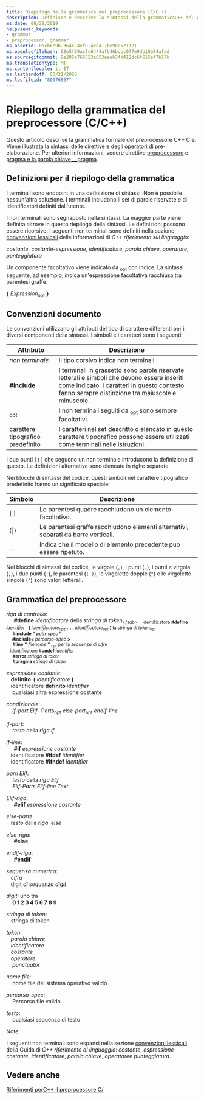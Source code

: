 ```yaml
---
title: Riepilogo della grammatica del preprocessore (C/C++)
description: Definisce e descrive la sintassi della grammaticaC++ del preprocessore Microsoft C/Compiler (MSVC).
ms.date: 08/29/2019
helpviewer_keywords:
- grammar
- preprocessor, grammar
ms.assetid: 0acb6e9b-364c-4ef8-ace4-7be980521121
ms.openlocfilehash: 68e5f09acfc6444afb46bcbc0f7e9db10b04afed
ms.sourcegitcommit: 8e285a766523e653aeeb34d412dc6f615ef7b17b
ms.translationtype: MT
ms.contentlocale: it-IT
ms.lasthandoff: 03/21/2020
ms.locfileid: "80076867"
---
```

# <a name="preprocessor-grammar-summary-cc"></a>Riepilogo della grammatica del preprocessore (C/C++)

Questo articolo descrive la grammatica formale del preprocessore C++ C e. Viene illustrata la sintassi delle direttive e degli operatori di pre-elaborazione. Per ulteriori informazioni, vedere direttive [preprocessore](../preprocessor/preprocessor.md) e [pragma e la parola chiave __pragma](../preprocessor/pragma-directives-and-the-pragma-keyword.md).

## <a name="definitions-for-the-grammar-summary"></a><a name="definitions"></a>Definizioni per il riepilogo della grammatica

I terminali sono endpoint in una definizione di sintassi. Non è possibile nessun'altra soluzione. I terminali includono il set di parole riservate e di identificatori definiti dall'utente.

I non terminali sono segnaposto nella sintassi. La maggior parte viene definita altrove in questo riepilogo della sintassi. Le definizioni possono essere ricorsive. I seguenti non terminali sono definiti nella sezione [convenzioni lessicali](../cpp/lexical-conventions.md) delle informazioni di  *C++ riferimento sul linguaggio*:

*costante*, *costante-espressione*, *identificatore*, *parola chiave*, *operatore*, *punteggiatura*

Un componente facoltativo viene indicato da <sub>opt</sub> con indice. La sintassi seguente, ad esempio, indica un'espressione facoltativa racchiusa tra parentesi graffe:

**{** *Expression*<sub>opt</sub> **}**

## <a name="document-conventions"></a><a name="conventions"></a>Convenzioni documento

Le convenzioni utilizzano gli attributi del tipo di carattere differenti per i diversi componenti della sintassi. I simboli e i caratteri sono i seguenti:

| Attributo | Descrizione |
|---------------|-----------------|
| *non terminale* | Il tipo corsivo indica non terminali. |
| **#include** | I terminali in grassetto sono parole riservate letterali e simboli che devono essere inseriti come indicato. I caratteri in questo contesto fanno sempre distinzione tra maiuscole e minuscole. |
| <sub>opt</sub> | I non terminali seguiti da <sub>opt</sub> sono sempre facoltativi.|
| carattere tipografico predefinito | I caratteri nel set descritto o elencato in questo carattere tipografico possono essere utilizzati come terminali nelle istruzioni. |

I due punti ( **:** ) che seguono un non terminale introducono la definizione di questo. Le definizioni alternative sono elencate in righe separate.

Nei blocchi di sintassi del codice, questi simboli nel carattere tipografico predefinito hanno un significato speciale:

| Simbolo | Descrizione |
|---|---|
| \[ ] | Le parentesi quadre racchiudono un elemento facoltativo. |
| {\|} | Le parentesi graffe racchiudono elementi alternativi, separati da barre verticali. |
| ... | Indica che il modello di elemento precedente può essere ripetuto. |

Nei blocchi di sintassi del codice, le virgole (`,`), i punti (`.`), i punti e virgola (`;`), i due punti (`:`), le parentesi (`( )`), le virgolette doppie (`"`) e le virgolette singole (`'`) sono valori letterali.

## <a name="preprocessor-grammar"></a><a name="grammar"></a>Grammatica del preprocessore

*riga di controllo*: \
&nbsp;&nbsp;&nbsp;&nbsp; **#define** *identificatore* della *stringa di token*<sub>\</sub>
&nbsp;&nbsp;&nbsp;identificatore **#define** *identifier* &nbsp; **(** *identificatore*<sub>opz</sub> **...** **,** *identificatore*<sub>opt</sub> **)** la *stringa di token*<sub>opt</sub>\
&nbsp;&nbsp;&nbsp;&nbsp; **#include** **"** _path-spec_ **"** \
&nbsp;&nbsp; **&nbsp;&nbsp;#include\<** _percorso-spec_ **>** \
&nbsp;&nbsp;&nbsp;&nbsp; **#line** **"** _filename_ **"** <sub>opt</sub> per la *sequenza di cifre*\
&nbsp;&nbsp;&nbsp;identificatore **#undef** *identifier* &nbsp;\
&nbsp;&nbsp;&nbsp;&nbsp; **#error** *stringa di token*\
&nbsp;&nbsp;&nbsp;&nbsp; **#pragma** *stringa di token*

*espressione costante*: \
&nbsp;&nbsp;&nbsp;**definito &nbsp;(** *identificatore* **)** \
&nbsp;&nbsp;&nbsp;identificatore **definito** *identifier* &nbsp;\
&nbsp;&nbsp;&nbsp;&nbsp;qualsiasi altra espressione costante

*condizionale*: \
&nbsp;&nbsp;&nbsp;&nbsp;*if-part* *Elif-* Parts<sub>opt</sub> *else-part*<sub>opt</sub> *endif-line*

*if-part*: \
&nbsp;&nbsp;&nbsp;&nbsp;*testo* della *riga if*

*if-line*: \
&nbsp;&nbsp;&nbsp;&nbsp; **#if** *espressione costante*\
&nbsp;&nbsp;&nbsp;identificatore **#ifdef** *identifier* &nbsp;\
&nbsp;&nbsp;&nbsp;identificatore **#ifndef** *identifier* &nbsp;

*parti Elif*: \
&nbsp;&nbsp;&nbsp;&nbsp;*testo* della *riga Elif*\
&nbsp;&nbsp;&nbsp;&nbsp;*Elif-Parts* *Elif-line* *Text*

*Elif-riga*: \
&nbsp;&nbsp;&nbsp;&nbsp; **#elif** *espressione costante*

*else-parte*: \
&nbsp;&nbsp;&nbsp;*testo* della *riga &nbsp;else*

*else-riga*: \
&nbsp;&nbsp;&nbsp;&nbsp; **#else**

*endif-riga*: \
&nbsp;&nbsp;&nbsp;&nbsp; **#endif**

*sequenza numerica*: \
&nbsp;&nbsp;&nbsp;*cifra* &nbsp;\
&nbsp;&nbsp;&nbsp;digit *di sequenza* *digit* &nbsp;

*digit*: uno tra \
&nbsp;&nbsp;&nbsp;&nbsp;**0 1 2 3 4 5 6 7 8 9**

*stringa di token*: \
&nbsp;&nbsp;&nbsp;stringa di token &nbsp;

*token*: \
&nbsp;&nbsp;&nbsp;*parola chiave* &nbsp;\
&nbsp;&nbsp;&nbsp;*identificatore* &nbsp;\
&nbsp;&nbsp;&nbsp;*costante* &nbsp;\
&nbsp;&nbsp;&nbsp;*operatore* &nbsp;\
&nbsp;&nbsp;&nbsp;&nbsp;*punctuator*

*nome file*: \
&nbsp;&nbsp;&nbsp;&nbsp;nome file del sistema operativo valido

*percorso-spec*: \
&nbsp;&nbsp;&nbsp;&nbsp;Percorso file valido

*testo*: \
&nbsp;&nbsp;&nbsp;&nbsp;qualsiasi sequenza di testo

> [!NOTE]
> I seguenti non terminali sono espansi nella sezione [convenzioni lessicali](../cpp/lexical-conventions.md) della Guida di  *C++ riferimento al linguaggio*: *costante*, *espressione costante*, *identificatore*, *parola chiave*, *operatore*e *punteggiatura*.

## <a name="see-also"></a>Vedere anche

[Riferimenti perC++ il preprocessore C/](../preprocessor/c-cpp-preprocessor-reference.md)
